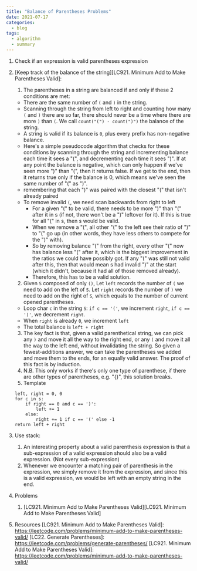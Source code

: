 ```yaml
---
title: "Balance of Parentheses Problems"
date: 2021-07-17
categories:
  - blog
tags:
  - algorithm
  - summary
---
```


1. Check if an expression is valid parentheses expression
  1. [Keep track of the balance of the string][LC921. Minimum Add to Make Parentheses Valid]: 
      1. The parentheses in a string are balanced if and only if these 2 conditions are met:
        * There are the same number of `(` and `)` in the string.
        * Scanning through the string from left to right and counting how many `(` and `)` there are so far, there should never be a time where there are more `)` than `(`. We call `count("(") - count(")")` the balance of the string.
        * A string is valid if its balance is `0`, plus every prefix has non-negative balance. 
        * Here's a simple pseudocode algorithm that checks for these conditions by scanning through the string and incrementing balance each time it sees a "(", and decrementing each time it sees ")". If at any point the balance is negative, which can only happen if we've seen more ")" than "(", then it returns false. If we get to the end, then it returns true only if the balance is 0, which means we've seen the same number of "(" as ")".
        * remembering that each ")" was paired with the closest "(" that isn't already paired
        * To remove invalid `(`, we need scan backwards from right to left
          * For a given "(" to be valid, there needs to be more ")" than "(" after it in s (if not, there won't be a ")" leftover for it). If this is true for all "(" in s, then s would be valid.
          * When we remove a "(", all other "(" to the left see their ratio of ")" to "(" go up (in other words, they have less others to compete for the ")" with).
          * So by removing balance "(" from the right, every other "(" now has balance less "(" after it, which is the biggest improvement in the ratios we could have possibly got. If any "(" was still not valid after this, then that would mean s had invalid ")" at the start (which it didn't, because it had all of those removed already).
          * Therefore, this has to be a valid solution.
      2. Given `S` composed of only `()`, Let `left` records the number of `(` we need to add on the left of `S`. Let `right` records the number of `)` we need to add on the right of `S`, which equals to the number of current opened parentheses.
        * Loop char `c` in the string `S`: `if c == '('`, we increment `right`, `if c == ')'`, we decrement `right`.
        * When `right` is already `0`, we increment `left`
        * The total balance is `left + right`
      3. The key fact is that, given a valid parenthetical string, we can pick any `)` and move it all the way to the right end, or any `(` and move it all the way to the left end, without invalidating the string. So given a fewest-additions answer, we can take the parentheses we added and move them to the ends, for an equally valid answer. The proof of this fact is by induction.
      4. N.B. This only works if there's only one type of parenthese, if there are other types of parentheses, e.g. "{}", this solution breaks.
      5. Template
      ```
      left, right = 0, 0
      for c in s:
          if right == 0 and c == ')':
              left += 1
          else:
              right += 1 if c == '(' else -1
      return left + right      
      ```
  2. Use stack:
      1. An interesting property about a valid parenthesis expression is that a sub-expression of a valid expression should also be a valid expression. (Not every sub-expression)
      2. Whenever we encounter a matching pair of parenthesis in the expression, we simply remove it from the expression, and since this is a valid expression, we would be left with an empty string in the end.



4. Problems
    1. [LC921. Minimum Add to Make Parentheses Valid][LC921. Minimum Add to Make Parentheses Valid]
    
5. Resources
[LC921. Minimum Add to Make Parentheses Valid]: https://leetcode.com/problems/minimum-add-to-make-parentheses-valid/
[LC22. Generate Parentheses]: https://leetcode.com/problems/generate-parentheses/
[LC921. Minimum Add to Make Parentheses Valid]: https://leetcode.com/problems/minimum-add-to-make-parentheses-valid/




